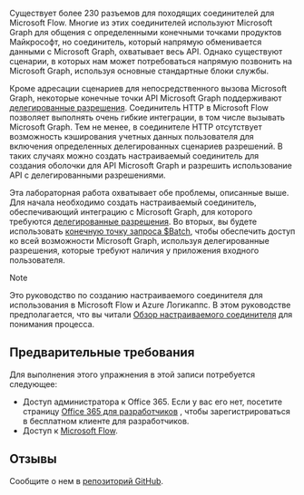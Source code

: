 <!-- markdownlint-disable MD002 MD041 -->

Существует более 230 разъемов для походящих соединителей для Microsoft Flow. Многие из этих соединителей используют Microsoft Graph для общения с определенными конечными точками продуктов Майкрософт, но соединитель, который напрямую обменивается данными с Microsoft Graph, охватывает весь API. Однако существуют сценарии, в которых нам может потребоваться напрямую позвонить на Microsoft Graph, используя основные стандартные блоки службы.

Кроме адресации сценариев для непосредственного вызова Microsoft Graph, некоторые конечные точки API Microsoft Graph поддерживают [делегированные разрешения](https://docs.microsoft.com/graph/permissions-reference). Соединитель HTTP в Microsoft Flow позволяет выполнять очень гибкие интеграции, в том числе вызывать Microsoft Graph. Тем не менее, в соединителе HTTP отсутствует возможность кэширования учетных данных пользователя для включения определенных делегированных сценариев разрешений. В таких случаях можно создать настраиваемый соединитель для создания оболочки для API Microsoft Graph и разрешить использование API с делегированными разрешениями.

Эта лабораторная работа охватывает обе проблемы, описанные выше. Для начала необходимо создать настраиваемый соединитель, обеспечивающий интеграцию с Microsoft Graph, для которого требуются [делегированные разрешения](https://docs.microsoft.com/graph/permissions-reference). Во вторых, вы будете использовать [конечную точку запроса $Batch](https://docs.microsoft.com/graph/json-batching), чтобы обеспечить доступ ко всей возможности Microsoft Graph, используя делегированные разрешения, которые требуют наличия у приложения входного пользователя.

> [!NOTE]
> Это руководство по созданию настраиваемого соединителя для использования в Microsoft Flow и Azure Логикаппс. В этом руководстве предполагается, что вы читали [Обзор настраиваемого соединителя](https://docs.microsoft.com/connectors/custom-connectors/) для понимания процесса.

## <a name="prerequisites"></a>Предварительные требования

Для выполнения этого упражнения в этой записи потребуется следующее:

- Доступ администратора к Office 365. Если у вас его нет, посетите страницу [Office 365 для разработчиков](https://developer.microsoft.com/office/dev-program) , чтобы зарегистрироваться в бесплатном клиенте для разработчиков.
- Доступ к [Microsoft Flow](https://flow.microsoft.com/).

## <a name="feedback"></a>Отзывы

Сообщите о нем в [репозиторий GitHub](https://github.com/microsoftgraph/msgraph-training-microsoftflow).
